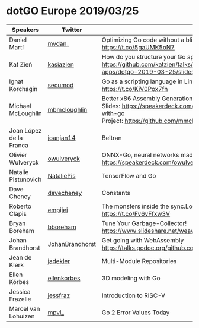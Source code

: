
# dotGO Europe 2019/03/25

Speakers | Twitter | Talks
-------- | ------- | -----
Daniel Martí | [mvdan_](https://twitter.com/mvdan_) | Optimizing Go code without a blindfold<br/>https://t.co/5gaUMK5oN7
Kat Zień | [kasiazien](https://twitter.com/kasiazien) | How do you structure your Go apps<br/>https://github.com/katzien/talks/blob/master/how-do-you-structure-your-apps/dotgo-2019-03-25/slides.pdf
Ignat Korchagin | [secumod](https://twitter.com/secumod) | Go as a scripting language in Linux<br/>https://t.co/KiV0Pox7fn
Michael McLoughlin | [mbmcloughlin](https://twitter.com/mbmcloughlin) | Better x86 Assembly Generation with Go<br/>Slides: https://speakerdeck.com/mmcloughlin/better-x86-assembly-generation-with-go<br/>Project: https://github.com/mmcloughlin/avo
Joan López de la Franca | [joanjan14](https://twitter.com/joanjan14) | Beltran
Olivier Wulveryck | [owulveryck](https://twitter.com/owulveryck) | ONNX-Go, neural networks made easy<br/>https://speakerdeck.com/owulveryck/onnx-go-neural-networks-made-easy
Natalie Pistunovich | [NataliePis](https://twitter.com/NataliePis) | TensorFlow and Go
Dave Cheney | [davecheney](https://twitter.com/davecheney) | Constants
Roberto Clapis | [empijei](https://twitter.com/empijei) | The monsters inside the sync.Locker<br/>https://t.co/Fv6vFfxw3V
Bryan Boreham | [bboreham](https://twitter.com/bboreham) | Tune Your Garbage-Collector!<br/>https://www.slideshare.net/weaveworks/tune-your-go-garbagecollector
Johan Brandhorst | [JohanBrandhorst](https://twitter.com/JohanBrandhorst) | Get going with WebAssembly<br/>https://talks.godoc.org/github.com/johanbrandhorst/presentations/wasm/wasm.slide#1
Jean de Klerk | [jadekler](https://twitter.com/jadekler) | Multi-Module Repositories
Ellen Körbes | [ellenkorbes](https://twitter.com/ellenkorbes) | 3D modeling with Go
Jessica Frazelle | [jessfraz](https://twitter.com/jessfraz) | Introduction to RISC-V
Marcel van Lohuizen | [mpvl_](https://twitter.com/mpvl_) | Go 2 Error Values Today
